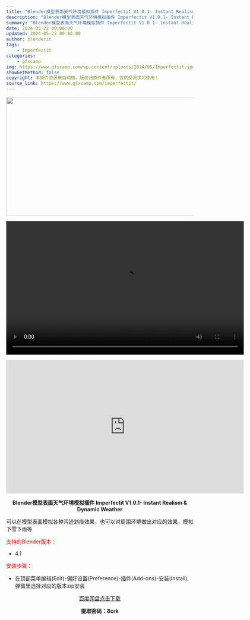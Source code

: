 ```yaml
---
title: "Blender模型表面天气环境模拟插件 Imperfectit V1.0.1- Instant Realism & Dynamic Weather"
description: "Blender模型表面天气环境模拟插件 Imperfectit V1.0.1- Instant Realism & Dynamic Weather 可以在模型表面模拟各种污迹划痕效果，也可以对..."
summary: "Blender模型表面天气环境模拟插件 Imperfectit V1.0.1- Instant Realism & Dynamic Weather 可以在模型表面模拟各种污迹划痕效果，也可以对..."
date: 2024-05-22 00:00:00
updated: 2024-05-22 00:00:00
author: blenderit
tags: 
    - Imperfectit
categories:
    - gfxcamp
img: https://www.gfxcamp.com/wp-content/uploads/2024/05/Imperfectit.jpg
showGetMethod: false
copyright: 本插件资源来自网络，版权归原作者所有，仅供交流学习使用！
source_link: https://www.gfxcamp.com/imperfectit/
---
```

<div><p><img decoding="async" class="aligncenter size-full wp-image-121484" src="https://www.gfxcamp.com/wp-content/uploads/2024/05/Imperfectit.jpg" data-src="https://www.gfxcamp.com/wp-content/uploads/2024/05/Imperfectit.jpg" alt="" width="640" height="320" data-srcset="https://www.gfxcamp.com/wp-content/uploads/2024/05/Imperfectit.jpg 640w, https://www.gfxcamp.com/wp-content/uploads/2024/05/Imperfectit-150x75.jpg 150w" data-sizes="(max-width: 640px) 100vw, 640px"><br>
</p><center><div style="width: 640px;" class="wp-video"><!--[if lt IE 9]><script>document.createElement('video');</script><![endif]-->
<video class="wp-video-shortcode" id="video-121481-1" width="640" height="360" preload="true" controls="controls"><source type="video/mp4" src="http://cloud.video.taobao.com/play/u/null/p/1/e/6/t/1/463589733660.mp4?_=1"></source><a href="http://cloud.video.taobao.com/play/u/null/p/1/e/6/t/1/463589733660.mp4">http://cloud.video.taobao.com/play/u/null/p/1/e/6/t/1/463589733660.mp4</a></video></div></center><p style="text-align: center;"><iframe loading="lazy" src="https://player.youku.com/embed/XNjM5MjQ5OTM5Ng==" width="640" height="360" frameborder="0" allowfullscreen="allowfullscreen" data-mce-fragment="1"></iframe></p><p style="text-align: center;"><strong>Blender模型表面天气环境模拟插件 Imperfectit V1.0.1- Instant Realism &amp; Dynamic Weather</strong></p><p>可以在模型表面模拟各种污迹划痕效果，也可以对周围环境做出对应的效果，模拟下雪下雨等</p><p style="text-align: left;"><span style="color: #ff0000;">支持的Blender版本：</span></p><ul>
<li style="text-align: left;">4.1</li>
</ul><p><span style="color: #ff0000;">安装步骤：</span></p><ul>
<li>在顶部菜单编辑(Edit)-偏好设置(Preference)-插件(Add-ons)-安装(Install),弹窗里选择对应的版本zip安装</li>
</ul><p style="text-align: center;"><a class="maxbutton-3 maxbutton maxbutton-baidu" target="_blank" rel="noopener" href="https://pan.baidu.com/s/1K6nUNQHPOMLyh4iICA_Hdw?pwd=8crk"><span class="mb-text">百度网盘点击下载</span></a></p><p style="text-align: center;"><strong>提取密码：8crk</strong></p></div>